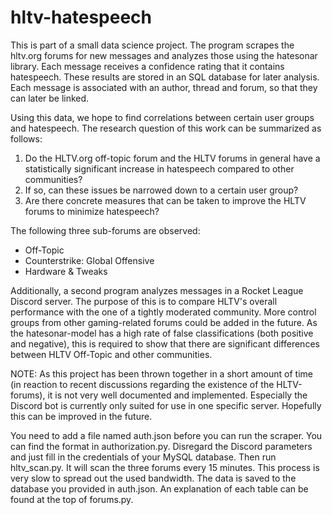# hltv-hatespeech

This is part of a small data science project.
The program scrapes the hltv.org forums for new messages and analyzes those using the hatesonar library. Each message receives a confidence rating that it contains hatespeech. These results are stored in an SQL database for later analysis. Each message is associated with an author, thread and forum, so that they can later be linked.

Using this data, we hope to find correlations between certain user groups and hatespeech. The research question of this work can be summarized as follows:
1. Do the HLTV.org off-topic forum and the HLTV forums in general have a statistically significant increase in hatespeech compared to other communities?
2. If so, can these issues be narrowed down to a certain user group?
3. Are there concrete measures that can be taken to improve the HLTV forums to minimize hatespeech?

The following three sub-forums are observed:
- Off-Topic
- Counterstrike: Global Offensive
- Hardware & Tweaks

Additionally, a second program analyzes messages in a Rocket League Discord server. The purpose of this is to compare HLTV's overall performance with the one of a tightly moderated community.
More control groups from other gaming-related forums could be added in the future. As the hatesonar-model has a high rate of false classifications (both positive and negative), this is required to show that there are significant differences between HLTV Off-Topic and other communities.

NOTE: As this project has been thrown together in a short amount of time (in reaction to recent discussions regarding the existence of the HLTV-forums), it is not very well documented and implemented. Especially the Discord bot is currently only suited for use in one specific server. Hopefully this can be improved in the future.


You need to add a file named auth.json before you can run the scraper. You can find the format in authorization.py. Disregard the Discord parameters and just fill in the credentials of your MySQL database. Then run hltv_scan.py. It will scan the three forums every 15 minutes. This process is very slow to spread out the used bandwidth. The data is saved to the database you provided in auth.json.
An explanation of each table can be found at the top of forums.py.